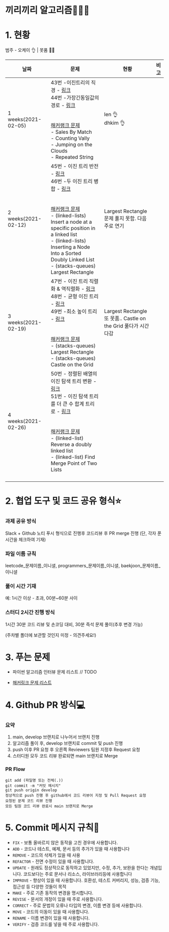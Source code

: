 # 끼리끼리 알고리즘👨🏻‍💻



# 1. 현황

범주 - 오케이 👌 | 못품 🙅‍♂️

| 날짜 | 문제                                                         | 현황 | 비고 |
| ------------------- | ------------------------------------------------------------ | ---- | ---- |
| 1 weeks(2021-02-05) | 43번 -이진트리의 직경 - [링크](https://leetcode.com/problems/diameter-of-binary-tree/)<br />44번 -가장긴동일값의 경로 - [링크](https://leetcode.com/problems/longest-univalue-path/)<br /><br /><br />[해커랭크 문제](https://www.hackerrank.com/interview/interview-preparation-kit/warmup/challenges)<br />- Sales By Match<br />- Counting Vally<br />- Jumping on the Clouds<br />- Repeated String | len 👌<br>dhkim 👌    |      |
| 2 weeks(2021-02-12) | 45번 - 이진 트리 반전 - [링크](https://leetcode.com/problems/invert-binary-tree/)<br />46번 -두 이진 트리 병합 - [링크](https://leetcode.com/problems/merge-two-binary-trees/)<br /><br /><br />[해커랭크 문제](https://www.hackerrank.com/interview/interview-preparation-kit)<br />- (linked-lists) Insert a node at a specific position in a linked list<br />- (linked-lists) Inserting a Node Into a Sorted Doubly Linked List<br />- (stacks-queues) Largest Rectangle | Largest Rectangle 문제 풀지 못함. 다음주로 연기 |      |
| 3 weeks(2021-02-19) | 47번 - 이진 트리 직렬화 & 역직렬화 - [링크](https://leetcode.com/problems/serialize-and-deserialize-binary-tree/)<br />48번 - 균형 이진 트리 - [링크](https://leetcode.com/problems/balanced-binary-tree/)<br />49번 -최소 높이 트리 - [링크](https://leetcode.com/problems/minimum-height-trees/)<br /><br /><br />[해커랭크 문제](https://www.hackerrank.com/interview/interview-preparation-kit)<br />- (stacks-queues) Largest Rectangle<br />- (stacks-queues) Castle on the Grid | Largest Rectangle 또 못품.. Castle on the Grid 풀다가 시간 다감 |      |
| 4 weeks(2021-02-26) | 50번 - 정렬된 배열의 이진 탐색 트리 변환 - [링크](https://leetcode.com/problems/convert-sorted-array-to-binary-search-tree/)<br />51번 - 이진 탐색 트리를 더 큰 수 합계 트리로 - [링크](https://leetcode.com/problems/binary-search-tree-to-greater-sum-tree/)<br /><br /><br />[해커랭크 문제](https://www.hackerrank.com/interview/interview-preparation-kit)<br />- (linked-list) Reverse a doubly linked list<br />- (linked-list) Find Merge Point of Two Lists |      |      |
|                     |                                                              |      |      |
|                     |                                                              |      |      |
|                     |                                                              |      |      |
|                     |                                                              |      |      |



# 2. 협업 도구 및 코드 공유 형식⭐️

### 과제 공유 방식

Slack + Github 노티 푸시 형식으로 진행후 코드리뷰 후 PR merge 진행 (단, 각자 푼 시간을 체크하여 기재)

### 파일 이름 규칙

leetcode_문제이름_이니셜, programmers_문제이름_이니셜, baekjoon_문제이름_이니셜

### 풀이 시간 기재

예: 1시간 이상 - 초과, 00분~60분 사이

### 스터디 2시간 진행 방식

1시간 30분 코드 리뷰 및 손코딩 대비, 30분 즉석 문제 풀이(추후 변경 가능)

(주차별 폴더에 보관할 것인지 미정 - 의견주세요!)



# 3. 푸는 문제

- 파이썬 알고리즘 인터뷰 문제 리스트 // TODO

- [해커링크 문제 리스트](https://github.com/LenKIM/implements/blob/master/hackerrank_list.md)



# 4. Github PR 방식💻

### 요약

1. main, develop 브랜치로 나누어서 브랜치 진행
2. 알고리즘 풀이 후, develop 브랜치로 commit 및 push 진행
3. push 이후 PR 요청 후 오른쪽 Reviewers 팀원 지정후 Request 요청
4. 스터디원 모두 코드 리뷰 완료되면 main 브랜치로 Merge



### PR Flow

```
git add (파일명 또는 전체(.))
git commit -m "커밋 메시지"
git push origin develop
정상적으로 push 진행 후 github에서 코드 리뷰어 지정 및 Pull Request 요청
요청된 문제 코드 리뷰 진행
모든 팀원 코드 리뷰 완료시 main 브랜치로 Merge
```



# 5. Commit 메시지 규칙📌

- `FIX` - 보통 올바르지 않은 동작을 고친 경우에 사용합니다.
- `ADD` - 코드나 테스트, 예제, 문서 등의 추가가 있을 때 사용합니다
- `REMOVE` - 코드의 삭제가 있을 때 사용
- `REFACTOR` - 전면 수정이 있을 때 사용합니다.
- `UPDATE` - 원래도 정상적으로 동작하고 있었지만, 수정, 추가, 보완을 한다는 개념입니다. 코드보다는 주로 문서나 리소스, 라이브러리등에 사용합니다
- `IMPROVE` - 향상이 있을 때 사용합니다. 호환성, 테스트 커버리지, 성능, 검증 기능, 접근성 등 다양한 것들이 목적
- `MAKE` - 주로 기존 동작의 변경을 명시합니다.
- `REVISE` - 문서의 개정이 있을 때 주로 사용합니다.
- `CORRECT` - 주로 문법의 오류나 타입의 변경, 이름 변경 등에 사용합니다.
- `MOVE` - 코드의 이동이 있을 때 사용합니다.
- `RENAME` - 이름 변경이 있을 때 사용합니다.
- `VERIFY` - 검증 코드를 넣을 때 주로 사용합니다.

